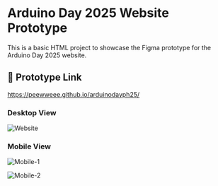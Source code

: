 # Arduino Day 2025 Website Prototype

This is a basic HTML project to showcase the Figma prototype for the Arduino Day 2025 website.

## 🔗 Prototype Link
https://peewweee.github.io/arduinodayph25/

### Desktop View

![Website](https://github.com/user-attachments/assets/d18ff4b0-f76b-438e-8b69-e08a2089e28e)

### Mobile View

![Mobile-1](https://github.com/user-attachments/assets/8ed0c96d-1f06-4fe3-9e94-8c66b028da8a)

![Mobile-2](https://github.com/user-attachments/assets/4597fb91-a3e4-4097-9cbe-ca250d760856)
